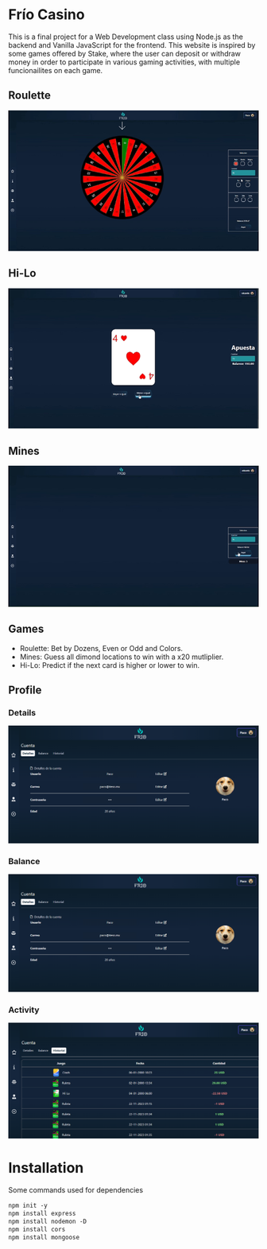 # Frío Casino

This is a final project for a Web Development class using Node.js as the backend and Vanilla JavaScript for the frontend. This website is inspired by some games offered by Stake, where the user can deposit or withdraw money
in order to participate in various gaming activities, with multiple funcionailites on each game.

## Roulette
![Alt text](images/roulette.gif?raw=true "Roulette")

## Hi-Lo
![Alt text](images/hi-lo.gif?raw=true "Hi-Lo")

## Mines
![Alt text](images/mines.gif?raw=true "Mines")

## Games
- Roulette: Bet by Dozens, Even or Odd and Colors.
- Mines: Guess all dimond locations to win with a x20 mutliplier.
- Hi-Lo: Predict if the next card is higher or lower to win.

## Profile 
### Details
![Alt text](images/details.PNG?raw=true "Details")

### Balance
![Alt text](images/details.PNG?raw=true "Details")

### Activity
![Alt text](images/activity.PNG?raw=true "History")

# Installation
Some commands used for dependencies 
```
npm init -y
npm install express
npm install nodemon -D
npm install cors
npm install mongoose
```
